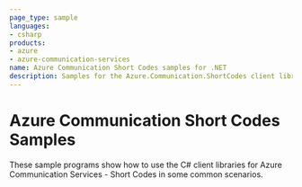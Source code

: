 ```yaml
---
page_type: sample
languages:
- csharp
products:
- azure
- azure-communication-services
name: Azure Communication Short Codes samples for .NET
description: Samples for the Azure.Communication.ShortCodes client library.
---
```


# Azure Communication Short Codes Samples

These sample programs show how to use the C# client libraries for Azure Communication Services - Short Codes in some common scenarios.

<!--
 You can find samples for each of these functions below.
 - [Get a Short Code](https://github.com/Azure/azure-sdk-for-net/tree/master/sdk/communication/Azure.Communication.ShortCodes/samples/Sample1_ShortCodesClient.md)
-->
